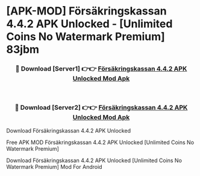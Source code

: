 # [APK-MOD] Försäkringskassan 4.4.2 APK Unlocked - [Unlimited Coins No Watermark Premium] 83jbm



<div align="center">
<h3>🔴 Download [Server1] 👉👉 <a href="https://momento.my/?title=Försäkringskassan_4.4.2_APK_Unlocked">Försäkringskassan 4.4.2 APK Unlocked Mod Apk</a></h3><br>

<h3>🔴 Download [Server2] 👉👉 <a href="https://momento.my/?title=Försäkringskassan_4.4.2_APK_Unlocked">Försäkringskassan 4.4.2 APK Unlocked Mod Apk</a></h3>
</div>



Download Försäkringskassan 4.4.2 APK Unlocked 

Free APK MOD Försäkringskassan 4.4.2 APK Unlocked [Unlimited Coins No Watermark Premium]

Download Försäkringskassan 4.4.2 APK Unlocked [Unlimited Coins No Watermark Premium] Mod For Android
